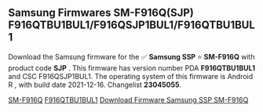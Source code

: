 <h2>Samsung Firmwares SM-F916Q(SJP) F916QTBU1BUL1/F916QSJP1BUL1/F916QTBU1BUL1</h2>
Download the Samsung firmware for the ✅ <strong>Samsung SSP </strong> ⭐ <strong>SM-F916Q</strong> with product code <strong>SJP</strong> . This firmware has version number PDA <strong>F916QTBU1BUL1</strong> and CSC F916QSJP1BUL1. The operating system of this firmware is Android R , with build date 2021-12-16. Changelist <strong>23045055</strong>.


[SM-F916Q](https://samfirm.shop/samsung/model/SM-F916Q)
[F916QTBU1BUL1](https://samfirm.shop/samsung/pda/F916QTBU1BUL1)
[Download Firmware Samsung SSP SM-F916Q](https://samfirm.shop/samsung/firmware/483635)
